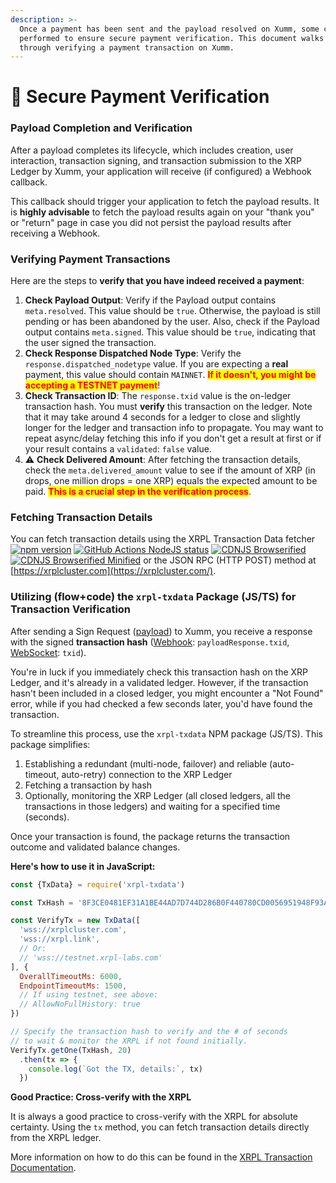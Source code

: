 ```yaml
---
description: >-
  Once a payment has been sent and the payload resolved on Xumm, some checks are
  performed to ensure secure payment verification. This document walks you
  through verifying a payment transaction on Xumm.
---
```


# 🚨 Secure Payment Verification

### **Payload Completion and Verification**

After a payload completes its lifecycle, which includes creation, user interaction, transaction signing, and transaction submission to the XRP Ledger by Xumm, your application will receive (if configured) a Webhook callback.&#x20;

This callback should trigger your application to fetch the payload results. It is **highly advisable** to fetch the payload results again on your "thank you" or "return" page in case you did not persist the payload results after receiving a Webhook.

### **Verifying Payment Transactions**

Here are the steps to **verify that you have indeed received a payment**:

1. **Check Payload Output**: Verify if the Payload output contains `meta.resolved`. This value should be `true`. Otherwise, the payload is still pending or has been abandoned by the user. Also, check if the Payload output contains `meta.signed`. This value should be `true`, indicating that the user signed the transaction.
2. **Check Response Dispatched Node Type**: Verify the `response.dispatched_nodetype` value. If you are expecting a **real** payment, this value should contain `MAINNET`. <mark style="color:red;background-color:yellow;">**If it doesn't, you might be accepting a TESTNET payment**</mark>!
3. **Check Transaction ID**: The `response.txid` value is the on-ledger transaction hash. You must **verify** this transaction on the ledger. Note that it may take around 4 seconds for a ledger to close and slightly longer for the ledger and transaction info to propagate. You may want to repeat async/delay fetching this info if you don't get a result at first or if your result contains a `validated`: `false` value.
4. ⚠️ **Check Delivered Amount**: After fetching the transaction details, check the `meta.delivered_amount` value to see if the amount of XRP (in drops, one million drops = one XRP) equals the expected amount to be paid. <mark style="color:red;background-color:yellow;">**This is a crucial step in the verification process**</mark>.

### **Fetching Transaction Details**

You can fetch transaction details using the XRPL Transaction Data fetcher  [![npm version](https://badge.fury.io/js/xrpl-txdata.svg)](https://www.npmjs.com/xrpl-txdata) [![GitHub Actions NodeJS status](https://github.com/XRPL-Labs/XrplTxData/workflows/NodeJS/badge.svg?branch=main)](https://github.com/XRPL-Labs/XrplTxData/actions) [![CDNJS Browserified](https://img.shields.io/badge/cdnjs-browserified-blue)](https://cdn.jsdelivr.net/gh/XRPL-Labs/XrplTxData@main/dist/browser.js) [![CDNJS Browserified Minified](https://img.shields.io/badge/cdnjs-minified-orange)](https://cdn.jsdelivr.net/gh/XRPL-Labs/XrplTxData@main/dist/browser.min.js) or the JSON RPC (HTTP POST) method at [https://xrplcluster.com](https://xrplcluster.com/).

### Utilizing (flow+code) the `xrpl-txdata` Package (JS/TS) for Transaction Verification

After sending a Sign Request ([payload](https://docs.xumm.dev/concepts/payloads-sign-requests)) to Xumm, you receive a response with the signed **transaction hash** ([Webhook](https://docs.xumm.dev/concepts/payloads-sign-requests/status-updates/webhooks): `payloadResponse.txid`, [WebSocket](https://docs.xumm.dev/concepts/payloads-sign-requests/status-updates/websocket): `txid`).

You're in luck if you immediately check this transaction hash on the XRP Ledger, and it's already in a validated ledger. However, if the transaction hasn't been included in a closed ledger, you might encounter a "Not Found" error, while if you had checked a few seconds later, you'd have found the transaction.

To streamline this process, use the `xrpl-txdata` NPM package (JS/TS). This package simplifies:

1. Establishing a redundant (multi-node, failover) and reliable (auto-timeout, auto-retry) connection to the XRP Ledger
2. Fetching a transaction by hash
3. Optionally, monitoring the XRP Ledger (all closed ledgers, all the transactions in those ledgers) and waiting for a specified time (seconds).

Once your transaction is found, the package returns the transaction outcome and validated balance changes.&#x20;

**Here's how to use it in JavaScript:**

```javascript
const {TxData} = require('xrpl-txdata')

const TxHash = '8F3CE0481EF31A1BE44AD7D744D286B0F440780CD0056951948F93A803D47F8B'

const VerifyTx = new TxData([
  'wss://xrplcluster.com',
  'wss://xrpl.link',
  // Or:
  // 'wss://testnet.xrpl-labs.com'
], {
  OverallTimeoutMs: 6000,
  EndpointTimeoutMs: 1500,
  // If using testnet, see above:
  // AllowNoFullHistory: true
})

// Specify the transaction hash to verify and the # of seconds
// to wait & monitor the XRPL if not found initially.
VerifyTx.getOne(TxHash, 20)
  .then(tx => {
    console.log(`Got the TX, details:`, tx)
  })
```

**Good Practice: Cross-verify with the XRPL**

It is always a good practice to cross-verify with the XRPL for absolute certainty. Using the `tx` method, you can fetch transaction details directly from the XRPL ledger.&#x20;

More information on how to do this can be found in the [XRPL Transaction Documentation](https://xrpl.org/tx.html#tx).
